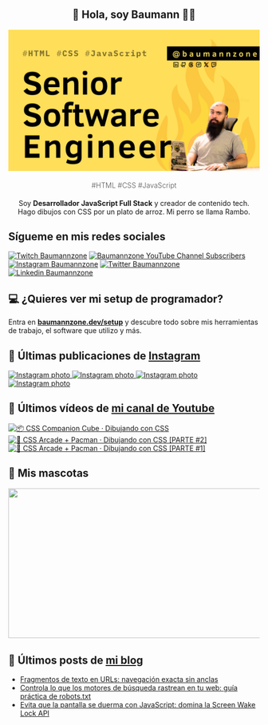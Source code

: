 <p align="center">
   <h2 align="center">👋 Hola, soy Baumann 👨‍💻</h2>
   <img align="center" src="img/Senior Software Engineer.png" />
   <h4 align="center" style="font-weight: 300; color: #555;">#HTML #CSS #JavaScript</h4>
</p>

<p align="center" style="margin-bottom: 20px">Soy <strong>Desarrollador JavaScript Full Stack</strong> y creador de contenido tech.
<br/>
Hago dibujos con CSS por un plato de arroz. Mi perro se llama Rambo.
</p>

## Sígueme en mis redes sociales

[![Twitch Baumannzone](https://img.shields.io/twitch/status/baumannzone?style=social)](https://twitch.tv/baumannzone)
[![Baumannzone YouTube Channel Subscribers](https://img.shields.io/youtube/channel/subscribers/UCTTj5ztXnGeDRPFVsBp7VMA?style=social)](https://youtube.com/rambitojs)
[![Instagram Baumannzone](https://img.shields.io/badge/Baumannzone--_.svg?label=Instagram&style=social&logo=instagram)](https://instagram.com/baumannzone)
[![Twitter Baumannzone](https://img.shields.io/twitter/follow/Baumannzone?label=Twitter&style=social)](https://twitter.com/baumannzone)
[![Linkedin Baumannzone](https://img.shields.io/badge/LinkedIn-ffffff?logo=linkedin&logoColor=black)](https://www.linkedin.com/in/baumannzone/)

## 💻 ¿Quieres ver mi setup de programador?

Entra en **[baumannzone.dev/setup](https://www.baumannzone.dev/uses)** y descubre todo sobre mis herramientas de trabajo, el software que utilizo y más.

## 🍒 Últimas publicaciones de [Instagram](https://instagram.com/baumannzone)


<a href='https://instagram.com/p/DEQuhwEtFb6' target='_blank'>
  <img width='20%' src='https://instagram.fvno1-1.fna.fbcdn.net/v/t51.29350-15/472132567_1159753572335760_2457642271779760959_n.jpg?stp=dst-jpg_e35_s1080x1080_tt6&_nc_ht=instagram.fvno1-1.fna.fbcdn.net&_nc_cat=100&_nc_ohc=wo7rxu-MmxAQ7kNvgFnDmBe&_nc_gid=7acddac8b4e84514b357d66149ffaa75&edm=APU89FABAAAA&ccb=7-5&oh=00_AYBcQCaAYENoApHm1adOnRzuZLRHqGSskGV4TpZZ99RQfg&oe=677B0CAA&_nc_sid=bc0c2c' alt='Instagram photo' />
</a>
<a href='https://instagram.com/p/DDCednuAYvl' target='_blank'>
  <img width='20%' src='https://instagram.fvno1-1.fna.fbcdn.net/v/t51.29350-15/468898075_1120998739636638_1862276146382503666_n.jpg?stp=dst-jpg_e35_s1080x1080_tt6&_nc_ht=instagram.fvno1-1.fna.fbcdn.net&_nc_cat=106&_nc_ohc=H_WkHhl9sm8Q7kNvgHz24xy&_nc_gid=7acddac8b4e84514b357d66149ffaa75&edm=APU89FABAAAA&ccb=7-5&oh=00_AYCBcQLx_0L5RJyOoomW_O0DXYeychqWbO-6ElIl6u_buA&oe=677AEAEF&_nc_sid=bc0c2c' alt='Instagram photo' />
</a>
<a href='https://instagram.com/p/DC1mM2qv27-' target='_blank'>
  <img width='20%' src='https://instagram.fvno1-1.fna.fbcdn.net/v/t51.2885-15/468424479_18468104605005591_4234816014177956777_n.jpg?stp=dst-jpg_e15_fr_p1080x1080_tt6&_nc_ht=instagram.fvno1-1.fna.fbcdn.net&_nc_cat=103&_nc_ohc=jkZ8CuMoU70Q7kNvgEyeT75&_nc_gid=7acddac8b4e84514b357d66149ffaa75&edm=APU89FABAAAA&ccb=7-5&oh=00_AYDf1FU7GlMR2KpoNoix5gXkQS1TDRGvaWHo5l-1ZnJf2w&oe=677B1762&_nc_sid=bc0c2c' alt='Instagram photo' />
</a>
<a href='https://instagram.com/p/DCxN0orgb5J' target='_blank'>
  <img width='20%' src='https://instagram.fvno1-1.fna.fbcdn.net/v/t51.2885-15/468104942_18467810623005591_8847073789115456521_n.jpg?stp=dst-jpg_e35_p1080x1080_sh0.08_tt6&_nc_ht=instagram.fvno1-1.fna.fbcdn.net&_nc_cat=103&_nc_ohc=_zBg1dVJE8AQ7kNvgGvsh5N&_nc_gid=7acddac8b4e84514b357d66149ffaa75&edm=APU89FABAAAA&ccb=7-5&oh=00_AYBddZznlcoL_EZM6f9aNtLYEovAqDadG0OxKc2or5vRoA&oe=677AF8E4&_nc_sid=bc0c2c' alt='Instagram photo' />
</a>

## 🫶 Últimos vídeos de [mi canal de Youtube](https://youtube.com/rambitojs?sub_confirmation=1)


<a href='https://youtu.be/W6xwoSJahA0' target='_blank'>
  <img width='30%' src='https://img.youtube.com/vi/W6xwoSJahA0/mqdefault.jpg' alt='📦 CSS Companion Cube · Dibujando con CSS' />
</a>
<a href='https://youtu.be/9C3NXVXewH8' target='_blank'>
  <img width='30%' src='https://img.youtube.com/vi/9C3NXVXewH8/mqdefault.jpg' alt='👾 CSS Arcade + Pacman · Dibujando con CSS [PARTE #2]' />
</a>
<a href='https://youtu.be/2ahqLdgkSxA' target='_blank'>
  <img width='30%' src='https://img.youtube.com/vi/2ahqLdgkSxA/mqdefault.jpg' alt='👾 CSS Arcade + Pacman · Dibujando con CSS [PARTE #1]' />
</a>

## 🦥 Mis mascotas

<a href="https://baumannzone.dev/uses" target="_blank">
  <img
    src="https://render.gitanimals.org/farms/baumannzone"
    width="600"
    height="300"
  />
</a>

## 📝 Últimos posts de [mi blog](https://www.baumannzone.dev/blog)

- [Fragmentos de texto en URLs: navegación exacta sin anclas](https://baumannzone.dev/blog/fragmentos-de-texto-en-urls-navegacion-exacta-sin-anclas/)
- [Controla lo que los motores de búsqueda rastrean en tu web: guía práctica de robots.txt](https://baumannzone.dev/blog/controla-lo-que-los-motores-de-busqueda-rastrean-en-tu-web-guia-practica-de-robots-txt/)
- [Evita que la pantalla se duerma con JavaScript: domina la Screen Wake Lock API](https://baumannzone.dev/blog/evita-que-la-pantalla-se-duerma-con-javascript-domina-la-screen-wake-lock-api/)
